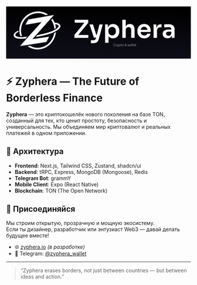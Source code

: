 <p align="center">
  <img src="./banner.png" alt="Zyphera Logo"/>
</p>

# ⚡ Zyphera — The Future of Borderless Finance

**Zyphera** — это криптокошелёк нового поколения на базе TON, созданный для тех, кто ценит простоту, безопасность и универсальность. Мы объединяем мир криптовалют и реальных платежей в одном приложении.

## 🧱 Архитектура

- **Frontend**: Next.js, Tailwind CSS, Zustand, shadcn/ui  
- **Backend**: tRPC, Express, MongoDB (Mongoose), Redis  
- **Telegram Bot**: grammY  
- **Mobile Client**: Expo (React Native)  
- **Blockchain**: TON (The Open Network)

## 🤝 Присоединяйся

Мы строим открытую, прозрачную и мощную экосистему.  
Если ты дизайнер, разработчик или энтузиаст Web3 — давай делать будущее вместе!

- 🌐 [zyphera.io](https://zyphera.io) *(в разработке)*
- 💬 Telegram: [@zyphera_wallet](https://t.me/zyphera_wallet)
---

> “Zyphera erases borders, not just between countries — but between ideas and action.”
